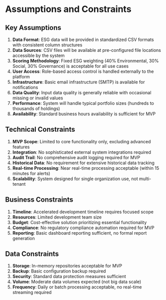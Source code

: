 # Assumptions and Constraints

## Key Assumptions
1. **Data Format**: ESG data will be provided in standardized CSV formats with consistent column structures
2. **Data Sources**: CSV files will be available at pre-configured file locations accessible by the system
3. **Scoring Methodology**: Fixed ESG weighting (40% Environmental, 30% Social, 30% Governance) is acceptable for all use cases
4. **User Access**: Role-based access control is handled externally to the platform
5. **Infrastructure**: Basic email infrastructure (SMTP) is available for notifications
6. **Data Quality**: Input data quality is generally reliable with occasional missing or invalid values
7. **Performance**: System will handle typical portfolio sizes (hundreds to thousands of holdings)
8. **Availability**: Standard business hours availability is sufficient for MVP

## Technical Constraints
1. **MVP Scope**: Limited to core functionality only, excluding advanced features
2. **Integration**: No sophisticated external system integrations required
3. **Audit Trail**: No comprehensive audit logging required for MVP
4. **Historical Data**: No requirement for extensive historical data tracking
5. **Real-time Processing**: Near real-time processing acceptable (within 15 minutes for alerts)
6. **Scalability**: System designed for single organization use, not multi-tenant

## Business Constraints
1. **Timeline**: Accelerated development timeline requires focused scope
2. **Resources**: Limited development team size
3. **Budget**: Cost-effective solution prioritizing essential functionality
4. **Compliance**: No regulatory compliance automation required for MVP
5. **Reporting**: Basic dashboard reporting sufficient, no formal report generation

## Data Constraints
1. **Storage**: In-memory repositories acceptable for MVP
2. **Backup**: Basic configuration backup required
3. **Security**: Standard data protection measures sufficient
4. **Volume**: Moderate data volumes expected (not big data scale)
5. **Frequency**: Daily or batch processing acceptable, no real-time streaming required